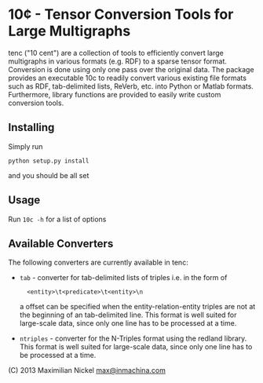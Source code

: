 10&#162; - Tensor Conversion Tools for Large Multigraphs
=======================================================

tenc ("10 cent") are a collection of tools to efficiently convert large multigraphs in various formats (e.g. RDF) to a sparse tensor format. Conversion is done using only one pass over the original data.
The package provides an executable 10c to readily convert various existing file formats such as RDF, tab-delimited lists, ReVerb, etc. into Python or Matlab formats. Furthermore, library functions are provided to easily write custom conversion tools.

Installing
----------
Simply run

	python setup.py install

and you should be all set


Usage
-----
Run `10c -h` for a list of options


Available Converters
--------------------
The following converters are currently available in tenc:

* `tab` - converter for tab-delimited lists of triples i.e. in the form of
  
  		<entity>\t<predicate>\t<entity>\n

  a offset can be specified when the entity-relation-entity triples are not at the beginning of an tab-delimited line. This format is well suited for large-scale data, since only one line has to be processed at a time.

* `ntriples` - converter for the N-Triples format using the redland library. This format is well suited for large-scale data, since only one line has to be processed at a time.

(C) 2013 Maximilian Nickel <max@inmachina.com>
